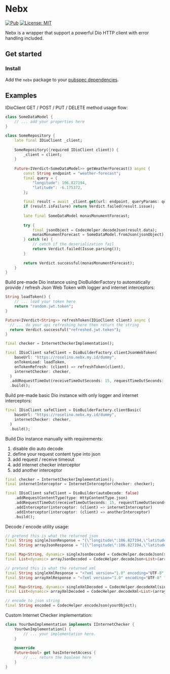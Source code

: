 # Nebx

[![Pub](https://img.shields.io/pub/v/nebx.svg)](https://pub.dev/packages/nebx)
[![License: MIT](https://img.shields.io/badge/License-MIT-yellow.svg)](https://github.com/enricoroselino/nebx-flutter/blob/master/LICENSE)

Nebx is a wrapper that support a powerful Dio HTTP client with error handling included.

## Get started

### Install

Add the `nebx` package to your [pubspec dependencies](https://pub.dev/packages/nebx/install).

## Examples

IDioClient GET / POST / PUT / DELETE method usage flow:

```dart
class SomeDataModel {
    // ... add your properties here
}

class SomeRepository {
    late final IDioClient _client;
    
    SomeRepository({required IDioClient client}) {
        _client = client;
    }
    
    Future<IVerdict<SomeDataModel>> getWeatherForecast() async {
        const String endpoint = "weather-forecast";
        final query = {
            "longitude": 106.827194,
            "latitude": -6.175372,
        };
        
        final result = await _client.get(url: endpoint, queryParams: query);
        if (result.isFailure) return Verdict.failed(result.issue);
        
        late final SomeDataModel monasMonumentForecast;
        
        try {
            final jsonObject = CodecHelper.decodeJson(result.data);
            monasMonumentForecast = SomeDataModel.fromJson(jsonObject);
        } catch (e) {
            // catch if the deserialization fail
            return Verdict.failed(Issue.parsing());
        }
        
        return Verdict.successful(monasMonumentForecast);
    }
}
```

Build pre-made Dio instance using DioBuilderFactory to automatically provide / refresh Json Web Token with logger and
internet interceptors:

```dart
String loadToken() {
    // ... load your token here
    return "random.jwt.token";
}

Future<IVerdict<String>> refreshToken(IDioClient client) async {
  // ... do your api refreshing here then return the string
  return Verdict.successful("refreshed.jwt.token");
}

final checker = InternetCheckerImplementation();

final IDioClient safeClient = DioBuilderFactory.clientJsonWebToken(
    baseUrl: "https://roselino.nebx.my.id/dummy",
    onTokenLoad: loadToken,
    onTokenRefresh: (client) => refreshToken(client),
    internetChecker: checker,
  )
  .addRequestTimeOut(receiveTimeOutSeconds: 15, requestTimeOutSeconds: 5)
  .build();
```

Build pre-made basic Dio instance with only logger and internet interceptors:

```dart
final IDioClient safeClient = DioBuilderFactory.clientBasic(
    baseUrl: "https://roselino.nebx.my.id/dummy",
    internetChecker: checker,
  )
  .build();
```

Build Dio instance manually with requirements:

1. disable dio auto decode
2. define your request content type into json
3. add request / receive timeout
4. add internet checker interceptor
5. add another interceptor

```dart
final checker = InternetCheckerImplementation();
final internetInterceptor = InternetInterceptor(checker: checker);

final IDioClient safeClient = DioBuilder(autoDecode: false)
    .addRequestContentType(type: HttpContentType.json)
    .addRequestTimeOut(receiveTimeOutSeconds: 15, requestTimeOutSeconds: 5)
    .addInterceptor(interceptor: (client) => internetInterceptor)
    .addInterceptor(interceptor: (client) => anotherInterceptor)
    .build();
```

Decode / encode utility usage:

```dart
// pretend this is what the returned json
final String singleJsonResponse = "{\"longitude\":106.827194,\"latitude\":-6.175372,};";
final String arrayJsonResponse = "[{\"longitude\":106.827194,\"latitude\":-6.175372,},{\"longitude\":106.827194,\"latitude\":-6.175372,}]";

final Map<String, dynamic> singleJsonDecoded = CodecHelper.decodeJson(singleResponse);
final List<dynamic> arrayJsonDecoded = CodecHelper.decodeJson<List>(arrayResponse);

// pretend this is what the returned xml
final String singleXmlResponse = "<?xml version="1.0" encoding="UTF-8" ?><root><data><longitude>106.827194</longitude><latitude>-6.175372</latitude></data></root>";
final String arrayXmlResponse = "<?xml version="1.0" encoding="UTF-8" ?><root><data><longitude>106.827194</longitude><latitude>-6.175372</latitude></data><data><longitude>106.827194</longitude><latitude>-6.175372</latitude></data></root>"

final Map<String, dynamic> singleXmlDecoded = CodecHelper.decodeXml(singleXmlResponse);
final List<dynamic> arrayXmlDecoded = CodecHelper.decodeXml<List>(arrayXmlResponse);

// encode to json string
final String encoded = CodecHelper.encodeJson(yourObject);
```

Custom Internet Checker implementation:

```dart
class YourOwnImplementation implements IInternetChecker {
    YourOwnImplementation() {
        // ... your implementation here.
    }
    
    @override
    Future<bool> get hasInternetAccess {
        // ... return the boolean here 
    }
}
```